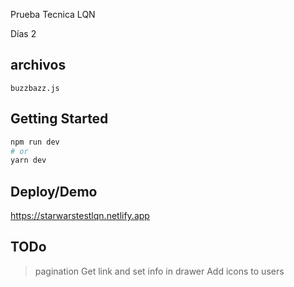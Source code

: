 Prueba Tecnica LQN

Días 2

## archivos

`buzzbazz.js`

## Getting Started


```bash
npm run dev
# or
yarn dev
```

## Deploy/Demo

https://starwarstestlqn.netlify.app

## TODo

> pagination
> Get link and set info in drawer
> Add icons to users

